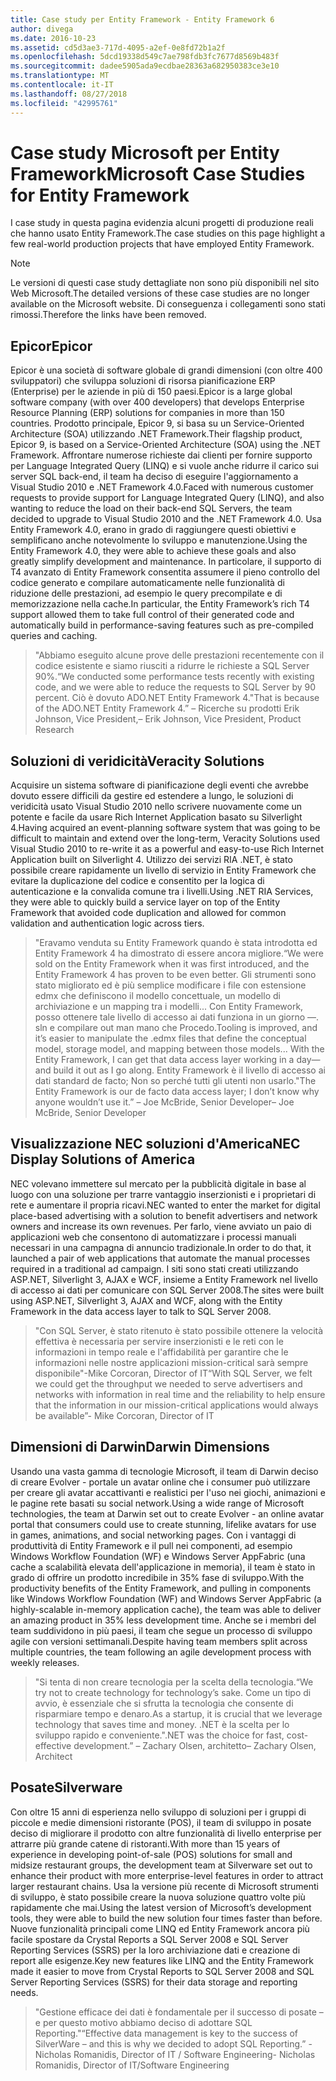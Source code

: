 ```yaml
---
title: Case study per Entity Framework - Entity Framework 6
author: divega
ms.date: 2016-10-23
ms.assetid: cd5d3ae3-717d-4095-a2ef-0e8fd72b1a2f
ms.openlocfilehash: 5dcd19338d549c7ae798fdb3fc7677d8569b483f
ms.sourcegitcommit: dadee5905ada9ecdbae28363a682950383ce3e10
ms.translationtype: MT
ms.contentlocale: it-IT
ms.lasthandoff: 08/27/2018
ms.locfileid: "42995761"
---
```

# <a name="microsoft-case-studies-for-entity-framework"></a><span data-ttu-id="7383b-102">Case study Microsoft per Entity Framework</span><span class="sxs-lookup"><span data-stu-id="7383b-102">Microsoft Case Studies for Entity Framework</span></span>
<span data-ttu-id="7383b-103">I case study in questa pagina evidenzia alcuni progetti di produzione reali che hanno usato Entity Framework.</span><span class="sxs-lookup"><span data-stu-id="7383b-103">The case studies on this page highlight a few real-world production projects that have employed Entity Framework.</span></span>
> [!NOTE]
> <span data-ttu-id="7383b-104">Le versioni di questi case study dettagliate non sono più disponibili nel sito Web Microsoft.</span><span class="sxs-lookup"><span data-stu-id="7383b-104">The detailed versions of these case studies are no longer available on the Microsoft website.</span></span> <span data-ttu-id="7383b-105">Di conseguenza i collegamenti sono stati rimossi.</span><span class="sxs-lookup"><span data-stu-id="7383b-105">Therefore the links have been removed.</span></span>

## <a name="epicor"></a><span data-ttu-id="7383b-106">Epicor</span><span class="sxs-lookup"><span data-stu-id="7383b-106">Epicor</span></span>
<span data-ttu-id="7383b-107">Epicor è una società di software globale di grandi dimensioni (con oltre 400 sviluppatori) che sviluppa soluzioni di risorsa pianificazione ERP (Enterprise) per le aziende in più di 150 paesi.</span><span class="sxs-lookup"><span data-stu-id="7383b-107">Epicor is a large global software company (with over 400 developers) that develops Enterprise Resource Planning (ERP) solutions for companies in more than 150 countries.</span></span>
<span data-ttu-id="7383b-108">Prodotto principale, Epicor 9, si basa su un Service-Oriented Architecture (SOA) utilizzando .NET Framework.</span><span class="sxs-lookup"><span data-stu-id="7383b-108">Their flagship product, Epicor 9, is based on a Service-Oriented Architecture (SOA) using the .NET Framework.</span></span>
<span data-ttu-id="7383b-109">Affrontare numerose richieste dai clienti per fornire supporto per Language Integrated Query (LINQ) e si vuole anche ridurre il carico sui server SQL back-end, il team ha deciso di eseguire l'aggiornamento a Visual Studio 2010 e .NET Framework 4.0.</span><span class="sxs-lookup"><span data-stu-id="7383b-109">Faced with numerous customer requests to provide support for Language Integrated Query (LINQ), and also wanting to reduce the load on their back-end SQL Servers, the team decided to upgrade to Visual Studio 2010 and the .NET Framework 4.0.</span></span>
<span data-ttu-id="7383b-110">Usa Entity Framework 4.0, erano in grado di raggiungere questi obiettivi e semplificano anche notevolmente lo sviluppo e manutenzione.</span><span class="sxs-lookup"><span data-stu-id="7383b-110">Using the Entity Framework 4.0, they were able to achieve these goals and also greatly simplify development and maintenance.</span></span>
<span data-ttu-id="7383b-111">In particolare, il supporto di T4 avanzato di Entity Framework consentita assumere il pieno controllo del codice generato e compilare automaticamente nelle funzionalità di riduzione delle prestazioni, ad esempio le query precompilate e di memorizzazione nella cache.</span><span class="sxs-lookup"><span data-stu-id="7383b-111">In particular, the Entity Framework’s rich T4 support allowed them to take full control of their generated code and automatically build in performance-saving features such as pre-compiled queries and caching.</span></span>

> <span data-ttu-id="7383b-112">"Abbiamo eseguito alcune prove delle prestazioni recentemente con il codice esistente e siamo riusciti a ridurre le richieste a SQL Server 90%.</span><span class="sxs-lookup"><span data-stu-id="7383b-112">“We conducted some performance tests recently with existing code, and we were able to reduce the requests to SQL Server by 90 percent.</span></span>
<span data-ttu-id="7383b-113">Ciò è dovuto ADO.NET Entity Framework 4."</span><span class="sxs-lookup"><span data-stu-id="7383b-113">That is because of the ADO.NET Entity Framework 4.”</span></span> <span data-ttu-id="7383b-114">– Ricerche su prodotti Erik Johnson, Vice President,</span><span class="sxs-lookup"><span data-stu-id="7383b-114">– Erik Johnson, Vice President, Product Research</span></span>  

## <a name="veracity-solutions"></a><span data-ttu-id="7383b-115">Soluzioni di veridicità</span><span class="sxs-lookup"><span data-stu-id="7383b-115">Veracity Solutions</span></span>
<span data-ttu-id="7383b-116">Acquisire un sistema software di pianificazione degli eventi che avrebbe dovuto essere difficili da gestire ed estendere a lungo, le soluzioni di veridicità usato Visual Studio 2010 nello scrivere nuovamente come un potente e facile da usare Rich Internet Application basato su Silverlight 4.</span><span class="sxs-lookup"><span data-stu-id="7383b-116">Having acquired an event-planning software system that was going to be difficult to maintain and extend over the long-term, Veracity Solutions used Visual Studio 2010 to re-write it as a powerful and easy-to-use Rich Internet Application built on Silverlight 4.</span></span>
<span data-ttu-id="7383b-117">Utilizzo dei servizi RIA .NET, è stato possibile creare rapidamente un livello di servizio in Entity Framework che evitare la duplicazione del codice e consentito per la logica di autenticazione e la convalida comune tra i livelli.</span><span class="sxs-lookup"><span data-stu-id="7383b-117">Using .NET RIA Services, they were able to quickly build a service layer on top of the Entity Framework that avoided code duplication and allowed for common validation and authentication logic across tiers.</span></span>  

> <span data-ttu-id="7383b-118">"Eravamo venduta su Entity Framework quando è stata introdotta ed Entity Framework 4 ha dimostrato di essere ancora migliore.</span><span class="sxs-lookup"><span data-stu-id="7383b-118">“We were sold on the Entity Framework when it was first introduced, and the Entity Framework 4 has proven to be even better.</span></span>
<span data-ttu-id="7383b-119">Gli strumenti sono stato migliorato ed è più semplice modificare i file con estensione edmx che definiscono il modello concettuale, un modello di archiviazione e un mapping tra i modelli... Con Entity Framework, posso ottenere tale livello di accesso ai dati funziona in un giorno —. sln e compilare out man mano che Procedo.</span><span class="sxs-lookup"><span data-stu-id="7383b-119">Tooling is improved, and it’s easier to manipulate the .edmx files that define the conceptual model, storage model, and mapping between those models... With the Entity Framework, I can get that data access layer working in a day—and build it out as I go along.</span></span>
<span data-ttu-id="7383b-120">Entity Framework è il livello di accesso ai dati standard de facto; Non so perché tutti gli utenti non usarlo."</span><span class="sxs-lookup"><span data-stu-id="7383b-120">The Entity Framework is our de facto data access layer; I don’t know why anyone wouldn’t use it.”</span></span> <span data-ttu-id="7383b-121">– Joe McBride, Senior Developer</span><span class="sxs-lookup"><span data-stu-id="7383b-121">– Joe McBride, Senior Developer</span></span>

## <a name="nec-display-solutions-of-america"></a><span data-ttu-id="7383b-122">Visualizzazione NEC soluzioni d'America</span><span class="sxs-lookup"><span data-stu-id="7383b-122">NEC Display Solutions of America</span></span>
<span data-ttu-id="7383b-123">NEC volevano immettere sul mercato per la pubblicità digitale in base al luogo con una soluzione per trarre vantaggio inserzionisti e i proprietari di rete e aumentare il propria ricavi.</span><span class="sxs-lookup"><span data-stu-id="7383b-123">NEC wanted to enter the market for digital place-based advertising with a solution to benefit advertisers and network owners and increase its own revenues.</span></span>
<span data-ttu-id="7383b-124">Per farlo, viene avviato un paio di applicazioni web che consentono di automatizzare i processi manuali necessari in una campagna di annuncio tradizionale.</span><span class="sxs-lookup"><span data-stu-id="7383b-124">In order to do that, it launched a pair of web applications that automate the manual processes required in a traditional ad campaign.</span></span>
<span data-ttu-id="7383b-125">I siti sono stati creati utilizzando ASP.NET, Silverlight 3, AJAX e WCF, insieme a Entity Framework nel livello di accesso ai dati per comunicare con SQL Server 2008.</span><span class="sxs-lookup"><span data-stu-id="7383b-125">The sites were built using ASP.NET, Silverlight 3, AJAX and WCF, along with the Entity Framework in the data access layer to talk to SQL Server 2008.</span></span>

> <span data-ttu-id="7383b-126">"Con SQL Server, è stato ritenuto è stato possibile ottenere la velocità effettiva è necessaria per servire inserzionisti e le reti con le informazioni in tempo reale e l'affidabilità per garantire che le informazioni nelle nostre applicazioni mission-critical sarà sempre disponibile"-Mike Corcoran, Director of IT</span><span class="sxs-lookup"><span data-stu-id="7383b-126">“With SQL Server, we felt we could get the throughput we needed to serve advertisers and networks with information in real time and the reliability to help ensure that the information in our mission-critical applications would always be available”- Mike Corcoran, Director of IT</span></span>

## <a name="darwin-dimensions"></a><span data-ttu-id="7383b-127">Dimensioni di Darwin</span><span class="sxs-lookup"><span data-stu-id="7383b-127">Darwin Dimensions</span></span>
<span data-ttu-id="7383b-128">Usando una vasta gamma di tecnologie Microsoft, il team di Darwin deciso di creare Evolver - portale un avatar online che i consumer può utilizzare per creare gli avatar accattivanti e realistici per l'uso nei giochi, animazioni e le pagine rete basati su social network.</span><span class="sxs-lookup"><span data-stu-id="7383b-128">Using a wide range of Microsoft technologies, the team at Darwin set out to create Evolver - an online avatar portal that consumers could use to create stunning, lifelike avatars for use in games, animations, and social networking pages.</span></span>
<span data-ttu-id="7383b-129">Con i vantaggi di produttività di Entity Framework e il pull nei componenti, ad esempio Windows Workflow Foundation (WF) e Windows Server AppFabric (una cache a scalabilità elevata dell'applicazione in memoria), il team è stato in grado di offrire un prodotto incredibile in 35% fase di sviluppo.</span><span class="sxs-lookup"><span data-stu-id="7383b-129">With the productivity benefits of the Entity Framework, and pulling in components like Windows Workflow Foundation (WF) and Windows Server AppFabric (a highly-scalable in-memory application cache), the team was able to deliver an amazing product in 35% less development time.</span></span>
<span data-ttu-id="7383b-130">Anche se i membri del team suddividono in più paesi, il team che segue un processo di sviluppo agile con versioni settimanali.</span><span class="sxs-lookup"><span data-stu-id="7383b-130">Despite having team members split across multiple countries, the team following an agile development process with weekly releases.</span></span>

 > <span data-ttu-id="7383b-131">"Si tenta di non creare tecnologia per la scelta della tecnologia.</span><span class="sxs-lookup"><span data-stu-id="7383b-131">“We try not to create technology for technology’s sake.</span></span> <span data-ttu-id="7383b-132">Come un tipo di avvio, è essenziale che si sfrutta la tecnologia che consente di risparmiare tempo e denaro.</span><span class="sxs-lookup"><span data-stu-id="7383b-132">As a startup, it is crucial that we leverage technology that saves time and money.</span></span>
 <span data-ttu-id="7383b-133">.NET è la scelta per lo sviluppo rapido e conveniente."</span><span class="sxs-lookup"><span data-stu-id="7383b-133">.NET was the choice for fast, cost-effective development.”</span></span> <span data-ttu-id="7383b-134">– Zachary Olsen, architetto</span><span class="sxs-lookup"><span data-stu-id="7383b-134">– Zachary Olsen, Architect</span></span>  

## <a name="silverware"></a><span data-ttu-id="7383b-135">Posate</span><span class="sxs-lookup"><span data-stu-id="7383b-135">Silverware</span></span>
<span data-ttu-id="7383b-136">Con oltre 15 anni di esperienza nello sviluppo di soluzioni per i gruppi di piccole e medie dimensioni ristorante (POS), il team di sviluppo in posate deciso di migliorare il prodotto con altre funzionalità di livello enterprise per attrarre più grande catene di ristoranti.</span><span class="sxs-lookup"><span data-stu-id="7383b-136">With more than 15 years of experience in developing point-of-sale (POS) solutions for small and midsize restaurant groups, the development team at Silverware set out to enhance their product with more enterprise-level features in order to attract larger restaurant chains.</span></span>
<span data-ttu-id="7383b-137">Usa la versione più recente di Microsoft strumenti di sviluppo, è stato possibile creare la nuova soluzione quattro volte più rapidamente che mai.</span><span class="sxs-lookup"><span data-stu-id="7383b-137">Using the latest version of Microsoft’s development tools, they were able to build the new solution four times faster than before.</span></span>
<span data-ttu-id="7383b-138">Nuove funzionalità principali come LINQ ed Entity Framework ancora più facile spostare da Crystal Reports a SQL Server 2008 e SQL Server Reporting Services (SSRS) per la loro archiviazione dati e creazione di report alle esigenze.</span><span class="sxs-lookup"><span data-stu-id="7383b-138">Key new features like LINQ and the Entity Framework made it easier to move from Crystal Reports to SQL Server 2008 and SQL Server Reporting Services (SSRS) for their data storage and reporting needs.</span></span>

> <span data-ttu-id="7383b-139">"Gestione efficace dei dati è fondamentale per il successo di posate – e per questo motivo abbiamo deciso di adottare SQL Reporting."</span><span class="sxs-lookup"><span data-stu-id="7383b-139">“Effective data management is key to the success of SilverWare – and this is why we decided to adopt SQL Reporting.”</span></span> <span data-ttu-id="7383b-140">-Nicholas Romanidis, Director of IT / Software Engineering</span><span class="sxs-lookup"><span data-stu-id="7383b-140">- Nicholas Romanidis, Director of IT/Software Engineering</span></span>
